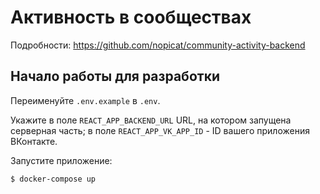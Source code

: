 # Активность в сообществах

Подробности: https://github.com/nopicat/community-activity-backend

## Начало работы для разработки

Переименуйте `.env.example` в `.env`.

Укажите в поле `REACT_APP_BACKEND_URL` URL, на котором запущена серверная часть; в поле
`REACT_APP_VK_APP_ID` - ID вашего приложения ВКонтакте.

Запустите приложение:

```shell
$ docker-compose up
```

